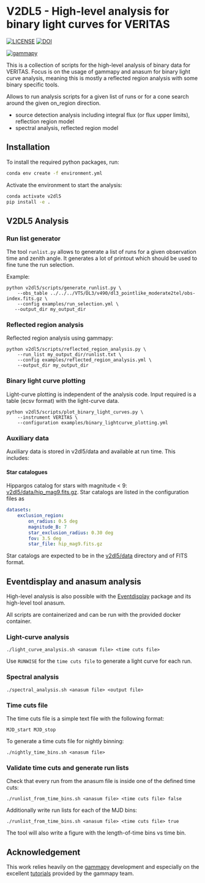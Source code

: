 # V2DL5 - High-level analysis for binary light curves for VERITAS

[![LICENSE](https://img.shields.io/badge/License-BSD_3--Clause-blue.svg)](https://github.com/GernotMaier/V2DL5-Binary-Analysis/blob/main/LICENSE)
[![DOI](https://zenodo.org/badge/673002313.svg)](https://zenodo.org/badge/latestdoi/673002313)

[![gammapy](https://img.shields.io/badge/powered%20by-gammapy-orange.svg?style=flat)](https://www.gammapy.org/)

This is a collection of scripts for the high-level analysis of binary data for VERITAS.
Focus is on the usage of gammapy and anasum for binary light curve analysis, meaning this is mostly a reflected region analysis with some binary specific tools.

Allows to run analysis scripts for a given list of runs or for a cone search around the given on\_region direction.

- source detection analysis including integral flux (or flux upper limits), reflection region model
- spectral analysis, reflected region model

## Installation

To install the required python packages, run:

```bash
conda env create -f environment.yml
```

Activate the environment to start the analysis:

```bash
conda activate v2dl5
pip install -e .
```

## V2DL5 Analysis

### Run list generator

The tool `runlist.py` allows to generate a list of runs for a given observation time and zenith angle.
It generates a lot of printout which should be used to fine tune the run selection.

Example:

```console
python v2dl5/scripts/generate_runlist.py \
    --obs_table ../../../VTS/DL3/v490/dl3_pointlike_moderate2tel/obs-index.fits.gz \
    --config examples/run_selection.yml \
   --output_dir my_output_dir
```

### Reflected region analysis

Reflected region analysis using gammapy:

```console
python v2dl5/scripts/reflected_region_analysis.py \
    --run_list my_output_dir/runlist.txt \
    --config examples/reflected_region_analysis.yml \
    --output_dir my_output_dir
```

### Binary light curve plotting

Light-curve plotting is independent of the analysis code.
Input required is a table (ecsv format) with the light-curve data.

```console
python v2dl5/scripts/plot_binary_light_curves.py \
    --instrument VERITAS \
    --configuration examples/binary_lightcurve_plotting.yml
```

### Auxiliary data

Auxiliary data is stored in v2dl5/data and available at run time. This includes:

#### Star catalogues

Hippargos catalog for stars with magnitude < 9: [v2dl5/data/hip_mag9.fits.gz](v2dl5/data/hip_mag9.fits.gz).
Star catalogs are listed in the configuration files as

```yaml
datasets:
    exclusion_region:
        on_radius: 0.5 deg
        magnitude_B: 7
        star_exclusion_radius: 0.30 deg
        fov: 3.5 deg
        star_file: hip_mag9.fits.gz
```

Star catalogs are expected to be in the [v2dl5/data](v2dl5/data) directory and of FITS format.

## Eventdisplay and anasum analysis

High-level analysis is also possible with the [Eventdisplay](https://github.com/VERITAS-Observatory/EventDisplay_v4) package and its high-level tool anasum.

All scripts are containerized and can be run with the provided docker container.

### Light-curve analysis

```console
./light_curve_analysis.sh <anasum file> <time cuts file>
```

Use `RUNWISE` for the `time cuts file` to generate a light curve for each run.

### Spectral analysis

```console
./spectral_analysis.sh <anasum file> <output file>
```

### Time cuts file

The time cuts file is a simple text file with the following format:

```text
MJD_start MJD_stop
```

To generate a time cuts file for nightly binning:

```console
./nightly_time_bins.sh <anasum file>
```

### Validate time cuts and generate run lists

Check that every run from the anasum file is inside one of the defined time cuts:

```console
./runlist_from_time_bins.sh <anasum file> <time cuts file> false
```

Additionally write run lists for each of the MJD bins:

```console
./runlist_from_time_bins.sh <anasum file> <time cuts file> true
```

The tool will also write a figure with the length-of-time bins vs time bin.

## Acknowledgement

This work relies heavily on the [gammapy](https://gammapy.org/) development and especially on the excellent [tutorials](https://docs.gammapy.org/1.1/tutorials/index.html) provided by the gammapy team.
